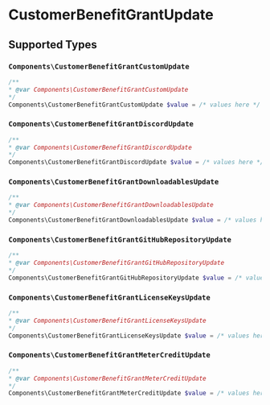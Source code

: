 # CustomerBenefitGrantUpdate


## Supported Types

### `Components\CustomerBenefitGrantCustomUpdate`

```php
/**
* @var Components\CustomerBenefitGrantCustomUpdate
*/
Components\CustomerBenefitGrantCustomUpdate $value = /* values here */
```

### `Components\CustomerBenefitGrantDiscordUpdate`

```php
/**
* @var Components\CustomerBenefitGrantDiscordUpdate
*/
Components\CustomerBenefitGrantDiscordUpdate $value = /* values here */
```

### `Components\CustomerBenefitGrantDownloadablesUpdate`

```php
/**
* @var Components\CustomerBenefitGrantDownloadablesUpdate
*/
Components\CustomerBenefitGrantDownloadablesUpdate $value = /* values here */
```

### `Components\CustomerBenefitGrantGitHubRepositoryUpdate`

```php
/**
* @var Components\CustomerBenefitGrantGitHubRepositoryUpdate
*/
Components\CustomerBenefitGrantGitHubRepositoryUpdate $value = /* values here */
```

### `Components\CustomerBenefitGrantLicenseKeysUpdate`

```php
/**
* @var Components\CustomerBenefitGrantLicenseKeysUpdate
*/
Components\CustomerBenefitGrantLicenseKeysUpdate $value = /* values here */
```

### `Components\CustomerBenefitGrantMeterCreditUpdate`

```php
/**
* @var Components\CustomerBenefitGrantMeterCreditUpdate
*/
Components\CustomerBenefitGrantMeterCreditUpdate $value = /* values here */
```

